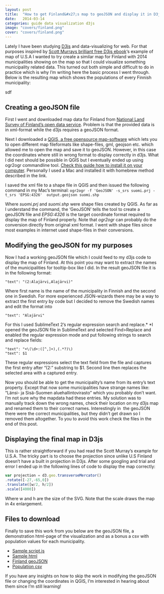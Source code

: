 ```yaml
---
layout: post
title:  "How to get Finland&#x27;s map to geoJSON and display it in D3js"
date:   2014-03-14
categories: guide data visualization d3js
image: "covers/finland.png"
cover: "covers/finland.png"
---
```



Lately I have been studying [D3js](http://d3js.org) and data-visualizing for web. For that purposes inspired by [Scott Murrays brilliant free D3js ebook](http://chimera.labs.oreilly.com/books/1230000000345/index.html)‘s example of map of U.S.A I wanted to try create a similar map for Finland with 2014 municipalities showing on the map so that I could visualize something municipality related data. This turned out both simple and difficult to do in practice which is why I’m writing here the basic process I went through. Below is the resulting map which shows the populations of every Finnish municipality:

<div id="viz">
<div id="tooltip" class="hidden">
<p><strong><span id="kunta"></span></strong></p>
<p id="vakiluku">sdf</p>
</div>
</div>
<script type="text/javascript" src="/assets/other/finland-viz/d3/d3.min.js"></script>
<script type="text/javascript" src="/assets/other/finland-viz/script.js"></script>
<link href="/assets/other/finland-viz/style.css" rel="stylesheet" type="text/css">

## Creating a geoJSON file

First I went and downloaded map data for Finland from [National Land Survey of Finland’s open data service](http://www.maanmittauslaitos.fi/en/opendata). Problem is that the provided data is in xml-format while the d3js requires a geoJSON format.

Next I downloaded a [QGIS, a free opensource map-software](http://www.qgis.org/) which lets you to open different map fileformats like shape-files, gml, geojson etc. which allowed me to open the map and save it to geoJSON. However, in this case the coordinates where still in wrong format to display correctly in d3js. What I did next should be possible in QGIS but I eventually ended up using ogr2ogr commandline tool. [Check this guide how to install it on your computer](http://chimera.labs.oreilly.com/books/1230000000345/ch12.html#_acquiring_and_parsing_geodata). Personally I used a Mac and installed it with homebrew method described in the link.

I saved the xml file to a shape file in QGIS and then issued the following command in my Mac’s terminal:
`ogr2ogr -f 'GeoJSON' -s_srs suomi.prj -t_srs 'EPSG:4326'  output.geojson suomi.shp`

Where *suomi.prj* and *suomi.shp* were shape files created by QGIS. As far as I understand the command, the ‘GeoJSON’ tells the tool to create a geoJSON file and *EPSG:4326* is the target coordinate format required to display the map of Finland properly. Note that *ogr2ogr* can probably do the conversion directly from original xml format. I went with shape files since most examples in internet used shape-files in their conversions.


## Modifying the geoJSON for my purposes

Now I had a working geoJSON file which I could feed to my d3js code to display the map of Finland. At this point you may want to extract the names of the municipalities for tooltip-box like I did. In the result geoJSON file it is in the following format:

`"text": "(2:Alajärvi,Alajärvi)"`

Where first name is the name of the municipality in Finnish and the second one in Swedish. For more experienced JSON-wizards there may be a way to extract the first entry by code but I decided to remove the Swedish names and edit the format into

`"text": "Alajärvi"`

For this I used SublimeText 2’s regular expression search and replace.* *I opened the geoJSON file in SublimeText and selected Find>Replace and enabled the regular expression mode and put following strings to search and replace fields:

```
"text": "+\(\d+:([^,]+),(.*?)\)
"text": $1
```

These regular expressions select the text field from the file and captures the first entry after “(2:” substring to $1. Second line then replaces the selected area with a captured entry.

Now you should be able to get the municipality’s name from its entry’s text property. Except that now some municipalities have strange names like: “Länsi- ja Sisä-Suomen aluehallintovirasto” which you probably don’t want. I’m not sure why the mapdata had these entries. My solution was to manually track down the wrong names, check their location on my d3js map and renamed them to their correct names. Interestingly in  the geoJSON there were the correct municipalities, but they didn’t get drawn so I removed them altogether. To you to avoid this work check the files in the end of this post.


## Displaying the final map in D3js

This is rather straightforward if you had read the Scott Murray’s example for U.S.A. The tricky part is to choose the projection since unlike U.S Finland doesn’t have a built in projection in D3js. After some googling and trial and error I ended up in the following lines of code to display the map correctly:

``` javascript
var projection = d3.geo.transverseMercator()
.rotate([-27,-65,0])
.translate([w/2, h/2])
.scale([4000])
```
Where w and h are the size of the SVG. Note that the scale draws the map in 4x enlargement.

## Files to download

Finally to save this work from you below are the geoJSON file, a demonstration html-page of the visualization and as a bonus a csv with population values for each municipality.

* [Sample script.js](/assets/other/finland-viz/script.js)
* [Sample html](/assets/other/finland-viz/geo.html)
* [Finland geoJSON](/assets/other/finland-viz/finland.geojson)
* [Population csv](/assets/other/finland-viz/kuntavakiluku.csv)

If you have any insights on how to skip the work in modifying the geoJSON file or changing the coordinates in QGIS, I’m interested in hearing about them since I’m still learning!


